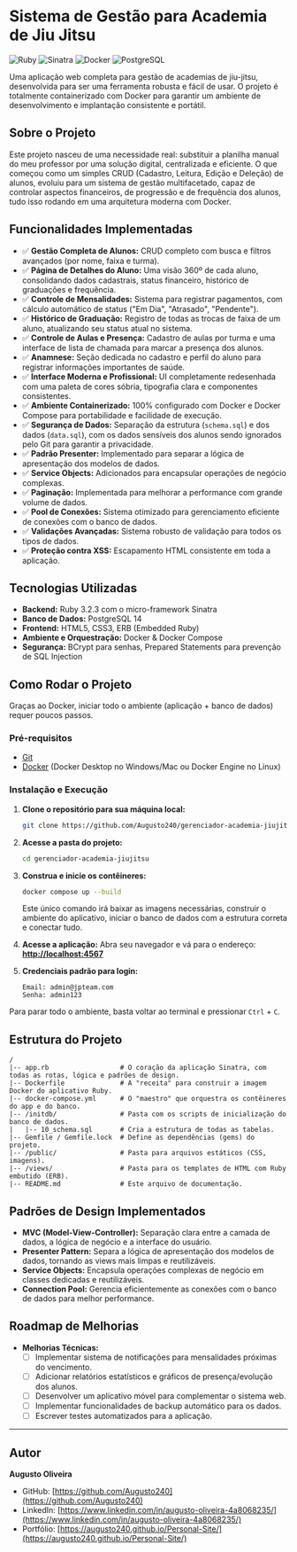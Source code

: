 # Sistema de Gestão para Academia de Jiu Jitsu

![Ruby](https://img.shields.io/badge/Ruby-CC342D?style=for-the-badge&logo=ruby&logoColor=white)
![Sinatra](https://img.shields.io/badge/Sinatra-000000?style=for-the-badge&logo=sinatra&logoColor=white)
![Docker](https://img.shields.io/badge/Docker-2496ED?style=for-the-badge&logo=docker&logoColor=white)
![PostgreSQL](https://img.shields.io/badge/PostgreSQL-316192?style=for-the-badge&logo=postgresql&logoColor=white)

Uma aplicação web completa para gestão de academias de jiu-jitsu, desenvolvida para ser uma ferramenta robusta e fácil de usar. O projeto é totalmente containerizado com Docker para garantir um ambiente de desenvolvimento e implantação consistente e portátil.

## Sobre o Projeto

Este projeto nasceu de uma necessidade real: substituir a planilha manual do meu professor por uma solução digital, centralizada e eficiente. O que começou como um simples CRUD (Cadastro, Leitura, Edição e Deleção) de alunos, evoluiu para um sistema de gestão multifacetado, capaz de controlar aspectos financeiros, de progressão e de frequência dos alunos, tudo isso rodando em uma arquitetura moderna com Docker.

## Funcionalidades Implementadas

* ✅ **Gestão Completa de Alunos:** CRUD completo com busca e filtros avançados (por nome, faixa e turma).
* ✅ **Página de Detalhes do Aluno:** Uma visão 360º de cada aluno, consolidando dados cadastrais, status financeiro, histórico de graduações e frequência.
* ✅ **Controle de Mensalidades:** Sistema para registrar pagamentos, com cálculo automático de status ("Em Dia", "Atrasado", "Pendente").
* ✅ **Histórico de Graduação:** Registro de todas as trocas de faixa de um aluno, atualizando seu status atual no sistema.
* ✅ **Controle de Aulas e Presença:** Cadastro de aulas por turma e uma interface de lista de chamada para marcar a presença dos alunos.
* ✅ **Anamnese:** Seção dedicada no cadastro e perfil do aluno para registrar informações importantes de saúde.
* ✅ **Interface Moderna e Profissional:** UI completamente redesenhada com uma paleta de cores sóbria, tipografia clara e componentes consistentes.
* ✅ **Ambiente Containerizado:** 100% configurado com Docker e Docker Compose para portabilidade e facilidade de execução.
* ✅ **Segurança de Dados:** Separação da estrutura (`schema.sql`) e dos dados (`data.sql`), com os dados sensíveis dos alunos sendo ignorados pelo Git para garantir a privacidade.
* ✅ **Padrão Presenter:** Implementado para separar a lógica de apresentação dos modelos de dados.
* ✅ **Service Objects:** Adicionados para encapsular operações de negócio complexas.
* ✅ **Paginação:** Implementada para melhorar a performance com grande volume de dados.
* ✅ **Pool de Conexões:** Sistema otimizado para gerenciamento eficiente de conexões com o banco de dados.
* ✅ **Validações Avançadas:** Sistema robusto de validação para todos os tipos de dados.
* ✅ **Proteção contra XSS:** Escapamento HTML consistente em toda a aplicação.

## Tecnologias Utilizadas

* **Backend:** Ruby 3.2.3 com o micro-framework Sinatra
* **Banco de Dados:** PostgreSQL 14
* **Frontend:** HTML5, CSS3, ERB (Embedded Ruby)
* **Ambiente e Orquestração:** Docker & Docker Compose
* **Segurança:** BCrypt para senhas, Prepared Statements para prevenção de SQL Injection

## Como Rodar o Projeto

Graças ao Docker, iniciar todo o ambiente (aplicação + banco de dados) requer poucos passos.

### Pré-requisitos

* [Git](https://git-scm.com/downloads)
* [Docker](https://www.docker.com/products/docker-desktop/) (Docker Desktop no Windows/Mac ou Docker Engine no Linux)

### Instalação e Execução

1.  **Clone o repositório para sua máquina local:**
    ```bash
    git clone https://github.com/Augusto240/gerenciador-academia-jiujitsu.git
    ```

2.  **Acesse a pasta do projeto:**
    ```bash
    cd gerenciador-academia-jiujitsu
    ```

3.  **Construa e inicie os contêineres:**
    ```bash
    docker compose up --build
    ```
    Este único comando irá baixar as imagens necessárias, construir o ambiente do aplicativo, iniciar o banco de dados com a estrutura correta e conectar tudo.

4.  **Acesse a aplicação:**
    Abra seu navegador e vá para o endereço: **[http://localhost:4567](http://localhost:4567)**

5.  **Credenciais padrão para login:**
    ```
    Email: admin@jpteam.com
    Senha: admin123
    ```

Para parar todo o ambiente, basta voltar ao terminal e pressionar `Ctrl` + `C`.

## Estrutura do Projeto

```
/
|-- app.rb                  # O coração da aplicação Sinatra, com todas as rotas, lógica e padrões de design.
|-- Dockerfile              # A "receita" para construir a imagem Docker do aplicativo Ruby.
|-- docker-compose.yml      # O "maestro" que orquestra os contêineres do app e do banco.
|-- /initdb/                # Pasta com os scripts de inicialização do banco de dados.
|   |-- 10_schema.sql       # Cria a estrutura de todas as tabelas.
|-- Gemfile / Gemfile.lock  # Define as dependências (gems) do projeto.
|-- /public/                # Pasta para arquivos estáticos (CSS, imagens).
|-- /views/                 # Pasta para os templates de HTML com Ruby embutido (ERB).
|-- README.md               # Este arquivo de documentação.
```

## Padrões de Design Implementados

* **MVC (Model-View-Controller):** Separação clara entre a camada de dados, a lógica de negócio e a interface do usuário.
* **Presenter Pattern:** Separa a lógica de apresentação dos modelos de dados, tornando as views mais limpas e reutilizáveis.
* **Service Objects:** Encapsula operações complexas de negócio em classes dedicadas e reutilizáveis.
* **Connection Pool:** Gerencia eficientemente as conexões com o banco de dados para melhor performance.

## Roadmap de Melhorias

* **Melhorias Técnicas:**
    * [ ] Implementar sistema de notificações para mensalidades próximas do vencimento.
    * [ ] Adicionar relatórios estatísticos e gráficos de presença/evolução dos alunos.
    * [ ] Desenvolver um aplicativo móvel para complementar o sistema web.
    * [ ] Implementar funcionalidades de backup automático para os dados.
    * [ ] Escrever testes automatizados para a aplicação.

---

## Autor

**Augusto Oliveira**

* GitHub: [https://github.com/Augusto240](https://github.com/Augusto240)
* LinkedIn: [https://www.linkedin.com/in/augusto-oliveira-4a8068235/](https://www.linkedin.com/in/augusto-oliveira-4a8068235/)
* Portfólio: [https://augusto240.github.io/Personal-Site/](https://augusto240.github.io/Personal-Site/)